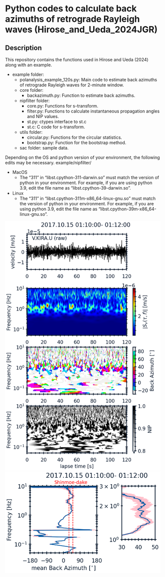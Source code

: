 # Python codes to calculate back azimuths of retrograde Rayleigh waves (Hirose_and_Ueda_2024JGR)

## Description
This repository contains the functions used in Hirose and Ueda (2024) along with an example.
- example folder:
  - polanalysis_example_120s.py: Main code to estimate back azimuths of retrograde Rayleigh waves for 2-minute window.
  - core folder:
    - backazimuth.py: Function to estimate back azimuths.
  - nipfilter folder:
    - core.py: Functions for s-transform.
    - filter.py: Functions to calculate instantaneous propagation angles and NIP values.
    - st.py: ctypes interface to st.c
    - st.c: C code for s-transform.
  - utils folder:
    - circular.py: Functions for the circular statistics.
    - bootstrap.py: Function for the bootstrap method.
  - sac folder: sample data.

Depending on the OS and python version of your environment, the following edits may be necessary.
example/nipfilter/
- MacOS
  - The “311” in “libst.cpython-311-darwin.so” must match the version of python in your environment. For example, if you are using python 3.9, edit the file name as “libst.cpython-39-darwin.so”.
- Linux
  - The “311” in “libst.cpython-311m-x86_64-linux-gnu.so” must match the version of python in your environment. For example, if you are using python 3.9, edit the file name as “libst.cpython-39m-x86_64-linux-gnu.so”.
    
![baz_img](img/baz.png)
![bazmean_img](img/bazmean.png)